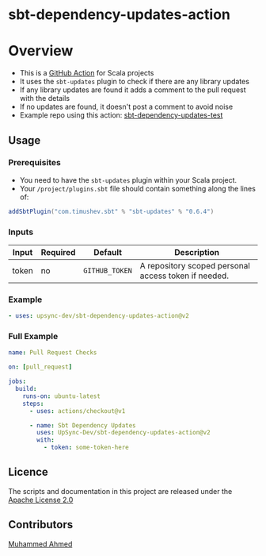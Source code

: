 # sbt-dependency-updates-action

# Overview
* This is a [GitHub Action](https://github.com/features/actions) for Scala projects
* It uses the `sbt-updates` plugin to check if there are any library updates
* If any library updates are found it adds a comment to the pull request with the details
* If no updates are found, it doesn't post a comment to avoid noise
* Example repo using this action: [sbt-dependency-updates-test](https://github.com/UpSync-Dev/sbt-dependency-updates-test)
## Usage

### Prerequisites 
* You need to have the `sbt-updates` plugin within your Scala project. 
* Your `/project/plugins.sbt` file should contain something along the lines of:
```scala
addSbtPlugin("com.timushev.sbt" % "sbt-updates" % "0.6.4")
```

### Inputs
| Input | Required | Default | Description |
| ----- | -------- | ------- | ----------- |
| token | no       | `GITHUB_TOKEN` | A repository scoped personal access token if needed.

### Example
```yaml
- uses: upsync-dev/sbt-dependency-updates-action@v2
```

### Full Example
```yaml
name: Pull Request Checks

on: [pull_request]

jobs:
  build:
    runs-on: ubuntu-latest
    steps:
      - uses: actions/checkout@v1

      - name: Sbt Dependency Updates
        uses: UpSync-Dev/sbt-dependency-updates-action@v2
        with:
          - token: some-token-here
```

## Licence
The scripts and documentation in this project are released under the [Apache License 2.0](https://github.com/UpSync-Dev/sbt-dependency-updates-action/blob/main/LICENSE)

## Contributors
[Muhammed Ahmed](https://github.com/ma3574)